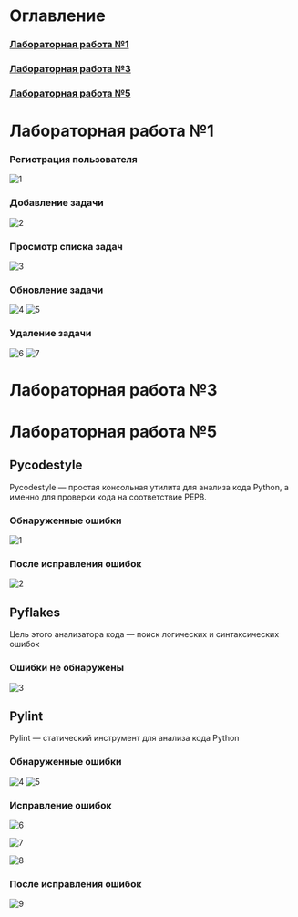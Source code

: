 # Оглавление
### [Лабораторная работа №1](#lab1)
### [Лабораторная работа №3](#lab3)
### [Лабораторная работа №5](#lab5)

<a name="lab1"></a>
# Лабораторная работа №1
### Регистрация пользователя
![1](https://github.com/TureevS/SIT_REST_API/blob/master/lab1_screens/1.PNG)
### Добавление задачи
![2](https://github.com/TureevS/SIT_REST_API/blob/master/lab1_screens/2.PNG)
### Просмотр списка задач
![3](https://github.com/TureevS/SIT_REST_API/blob/master/lab1_screens/3.PNG)
### Обновление задачи
![4](https://github.com/TureevS/SIT_REST_API/blob/master/lab1_screens/4.PNG)
![5](https://github.com/TureevS/SIT_REST_API/blob/master/lab1_screens/5.PNG)
### Удаление задачи
![6](https://github.com/TureevS/SIT_REST_API/blob/master/lab1_screens/6.PNG)
![7](https://github.com/TureevS/SIT_REST_API/blob/master/lab1_screens/7.PNG)

<a name="lab3"></a>
# Лабораторная работа №3


<a name="lab5"></a>
# Лабораторная работа №5
## Pycodestyle
Pycodestyle — простая консольная утилита для анализа кода Python, а именно для проверки кода на соответствие PEP8.
### Обнаруженные ошибки
![1](https://github.com/TureevS/SIT_REST_API/blob/master/lab5_screens/1.PNG)
### После исправления ошибок
![2](https://github.com/TureevS/SIT_REST_API/blob/master/lab5_screens/2.PNG)

## Pyflakes
Цель этого анализатора кода — поиск логических и синтаксических ошибок
### Ошибки не обнаружены
![3](https://github.com/TureevS/SIT_REST_API/blob/master/lab5_screens/3.PNG)

## Pylint
Pylint — статический инструмент для анализа кода Python
### Обнаруженные ошибки
![4](https://github.com/TureevS/SIT_REST_API/blob/master/lab5_screens/4.PNG)
![5](https://github.com/TureevS/SIT_REST_API/blob/master/lab5_screens/5.PNG)
### Исправление ошибок
![6](https://github.com/TureevS/SIT_REST_API/blob/master/lab5_screens/6.PNG)

![7](https://github.com/TureevS/SIT_REST_API/blob/master/lab5_screens/7.PNG)

![8](https://github.com/TureevS/SIT_REST_API/blob/master/lab5_screens/8.PNG)
### После исправления ошибок
![9](https://github.com/TureevS/SIT_REST_API/blob/master/lab5_screens/9.PNG)